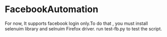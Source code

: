 # FacebookAutomation

For now, It supports facebook login only.To do that , you must install selenuim library and selnuim Firefox driver.
run test-fb.py to test the script.

